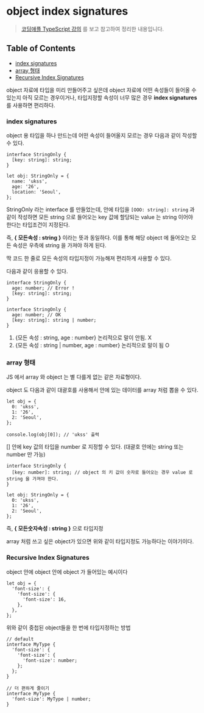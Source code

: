 # object index signatures

> [코딩애플 TypeScript 강의](https://codingapple.com/) 를 보고 참고하여 정리한 내용입니다.

## Table of Contents

- [index signatures](#index-signatures)
- [array 형태](#array-형태)
- [Recursive Index Signatures](#recursive-index-signatures)

object 자료에 타입을 미리 만들어주고 싶은데 object 자료에 어떤 속성들이 들어올 수 있는지 아직 모르는 경우이거나, 타입지정할 속성이 너무 많은 경우 **index signatures** 를 사용하면 편리하다.

### index signatures

object 용 타입을 하나 만드는데 어떤 속성이 들어올지 모르는 경우 다음과 같이 작성할 수 있다.

```tsx
interface StringOnly {
  [key: string]: string;
}

let obj: StringOnly = {
  name: 'ukss',
  age: '26',
  location: 'Seoul',
};
```

StringOnly 라는 interface 를 만들었는데, 안에 타입을 `[OOO: string]: string` 과 같이 작성하면 모든 string 으로 들어오는 key 값에 할당되는 value 는 string 이어야 한다는 타입조건이 지정된다.

즉, **{ 모든속성 : string }** 이라는 뜻과 동일하다. 이를 통해 해당 object 에 들어오는 모든 속성은 우측에 string 을 가져야 하게 된다.

딱 코드 한 줄로 모든 속성의 타입지정이 가능해져 편리하게 사용할 수 있다.

다음과 같이 응용할 수 있다.

```tsx
interface StringOnly {
  age: number; // Error !
  [key: string]: string;
}

interface StringOnly {
  age: number; // OK
  [key: string]: string | number;
}
```

1. {모든 속성 : string, age : number} 논리적으로 말이 안됨. X
2. {모든 속성 : string | number, age : number} 논리적으로 말이 됨 O

### array 형태

JS 에서 array 와 object 는 별 다를게 없는 같은 자료형이다.

object 도 다음과 같이 대괄호를 사용해서 안에 있는 데이터를 array 처럼 뽑을 수 있다.

```tsx
let obj = {
  0: 'ukss',
  1: '26',
  2: 'Seoul',
};

console.log(obj[0]); // 'ukss' 출력
```

[] 안에 key 값의 타입을 number 로 지정할 수 있다. (대괄호 안에는 string 또는 number 만 가능)

```tsx
interface StringOnly {
  [key: number]: string; // object 의 키 값이 숫자로 들어오는 경우 value 로 string 을 가져야 한다.
}

let obj: StringOnly = {
  0: 'ukss',
  1: '26',
  2: 'Seoul',
};
```

즉, **{ 모든숫자속성 : string }** 으로 타입지정

array 처럼 쓰고 싶은 object가 있으면 위와 같이 타입지정도 가능하다는 이야기이다.

### Recursive Index Signatures

object 안에 object 안에 object 가 들어있는 예시이다

```tsx
let obj = {
  'font-size': {
    'font-size': {
      'font-size': 16,
    },
  },
};
```

위와 같이 중첩된 object들을 한 번에 타입지정하는 방법

```tsx
// default
interface MyType {
  'font-size': {
    'font-size': {
      'font-size': number;
    };
  };
}

// 더 편하게 줄이기
interface MyType {
  'font-size': MyType | number;
}
```
